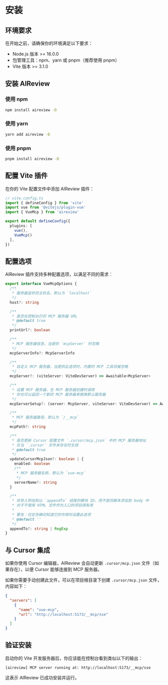 # 安装

## 环境要求

在开始之前，请确保你的环境满足以下要求：

- Node.js 版本 >= 16.0.0
- 包管理工具：npm、yarn 或 pnpm（推荐使用 pnpm）
- Vite 版本 >= 3.1.0

## 安装 AIReview

### 使用 npm

```bash
npm install aireview -D
```

### 使用 yarn

```bash
yarn add aireview -D
```

### 使用 pnpm

```bash
pnpm install aireview -D
```

## 配置 Vite 插件

在你的 Vite 配置文件中添加 AIReview 插件：

```ts
// vite.config.ts
import { defineConfig } from 'vite'
import vue from '@vitejs/plugin-vue'
import { VueMcp } from 'aireview'

export default defineConfig({
  plugins: [
    vue(),
    VueMcp()
  ],
})
```

## 配置选项

AIReview 插件支持多种配置选项，以满足不同的需求：

```ts
export interface VueMcpOptions {
  /**
   * 服务器监听的主机名，默认为 `localhost`
   */
  host?: string

  /**
   * 是否在控制台打印 MCP 服务器 URL
   * @default true
   */
  printUrl?: boolean

  /**
   * MCP 服务器信息，当提供 `mcpServer` 时忽略
   */
  mcpServerInfo?: McpServerInfo

  /**
   * 自定义 MCP 服务器，当提供此选项时，内置的 MCP 工具将被忽略
   */
  mcpServer?: (viteServer: ViteDevServer) => Awaitable<McpServer>

  /**
   * 设置 MCP 服务器，在 MCP 服务器创建时调用
   * 你也可以返回一个新的 MCP 服务器来替换默认服务器
   */
  mcpServerSetup?: (server: McpServer, viteServer: ViteDevServer) => Awaitable<void | McpServer>

  /**
   * MCP 服务器路径，默认为 `/__mcp`
   */
  mcpPath?: string

  /**
   * 是否更新 Cursor 配置文件 `.cursor/mcp.json` 中的 MCP 服务器地址
   * 仅当 `.cursor` 文件夹存在时生效
   * @default true
   */
  updateCursorMcpJson?: boolean | {
    enabled: boolean
    /**
     * MCP 服务器名称，默认为 `vue-mcp`
     */
    serverName?: string
  }

  /**
   * 将导入附加到以 `appendTo` 结尾的模块 ID，而不是将脚本添加到 body 中
   * 对于不使用 HTML 文件作为入口的项目很有用
   * 
   * 警告：仅在你确切知道它的作用时设置此选项
   * @default ''
   */
  appendTo?: string | RegExp
}
```

## 与 Cursor 集成

如果你使用 Cursor 编辑器，AIReview 会自动更新 `.cursor/mcp.json` 文件（如果存在），以便 Cursor 能够连接到 MCP 服务器。

如果你需要手动创建此文件，可以在项目根目录下创建 `.cursor/mcp.json` 文件，内容如下：

```json
{
  "servers": [
    {
      "name": "vue-mcp",
      "url": "http://localhost:5173/__mcp/sse"
    }
  ]
}
```

## 验证安装

启动你的 Vite 开发服务器后，你应该能在控制台看到类似以下的输出：

```
[aireview] MCP server running at: http://localhost:5173/__mcp/sse
```

这表示 AIReview 已成功安装并运行。


